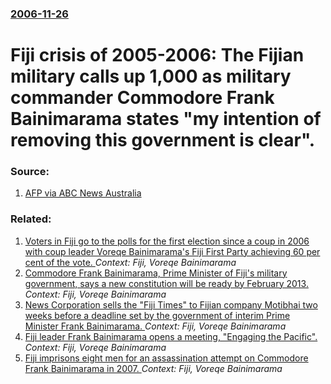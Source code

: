 ### [2006-11-26](/news/2006/11/26/index.md)

#  Fiji crisis of 2005-2006: The Fijian military calls up 1,000 as military commander Commodore Frank Bainimarama states "my intention of removing this government is clear". 




### Source:

1. [AFP via ABC News Australia](http://www.abc.net.au/news/newsitems/200611/s1797669.htm)

### Related:

1. [Voters in Fiji go to the polls for the first election since a coup in 2006 with coup leader Voreqe Bainimarama's Fiji First Party achieving 60 per cent of the vote. ](/news/2014/09/17/voters-in-fiji-go-to-the-polls-for-the-first-election-since-a-coup-in-2006-with-coup-leader-voreqe-bainimarama-s-fiji-first-party-achieving.md) _Context: Fiji, Voreqe Bainimarama_
2. [Commodore Frank Bainimarama, Prime Minister of Fiji's military government, says a new constitution will be ready by February 2013. ](/news/2012/03/9/commodore-frank-bainimarama-prime-minister-of-fiji-s-military-government-says-a-new-constitution-will-be-ready-by-february-2013.md) _Context: Fiji, Voreqe Bainimarama_
3. [News Corporation sells the "Fiji Times" to Fijian company Motibhai two weeks before a deadline set by the government of interim Prime Minister Frank Bainimarama. ](/news/2010/09/15/news-corporation-sells-the-fiji-times-to-fijian-company-motibhai-two-weeks-before-a-deadline-set-by-the-government-of-interim-prime-minist.md) _Context: Fiji, Voreqe Bainimarama_
4. [Fiji leader Frank Bainimarama opens a meeting, "Engaging the Pacific". ](/news/2010/07/22/fiji-leader-frank-bainimarama-opens-a-meeting-engaging-the-pacific.md) _Context: Fiji, Voreqe Bainimarama_
5. [Fiji imprisons eight men for an assassination attempt on Commodore Frank Bainimarama in 2007. ](/news/2010/03/5/fiji-imprisons-eight-men-for-an-assassination-attempt-on-commodore-frank-bainimarama-in-2007.md) _Context: Fiji, Voreqe Bainimarama_
